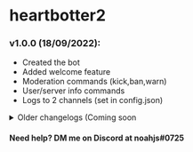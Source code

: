 # heartbotter2

### v1.0.0 (18/09/2022):
- Created the bot
- Added welcome feature
- Moderation commands (kick,ban,warn)
- User/server info commands
- Logs to 2 channels (set in config.json)
<details>
           <summary>Older changelogs (Coming soon</summary>
           [//]: #<p>Content 1 Content 1 Content 1 Content 1 Content 1</p>
         </details>

#### Need help? DM me on Discord at noahjs#0725
